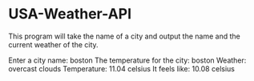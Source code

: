 # USA-Weather-API
This program will take the name of a city and output the name and the current weather of the city.

Enter a city name: boston
The temperature for the city: boston
Weather: overcast clouds
Temperature: 11.04 celsius
It feels like: 10.08 celsius
